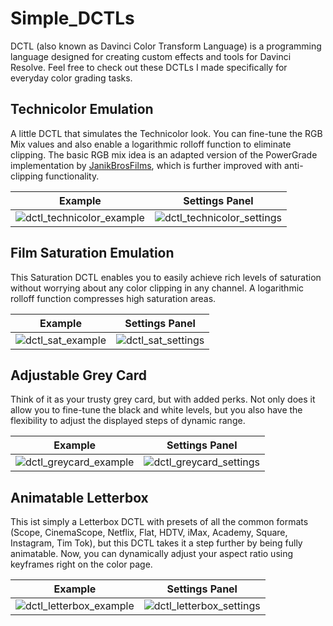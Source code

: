 # Simple_DCTLs

DCTL (also known as Davinci Color Transform Language) is a programming language designed for creating custom effects and tools for Davinci Resolve.
Feel free to check out these DCTLs I made specifically for everyday color grading tasks.

## Technicolor Emulation

A little DCTL that simulates the Technicolor look. You can fine-tune the RGB Mix values and also enable a logarithmic rolloff function to eliminate clipping. 
The basic RGB mix idea is an adapted version of the PowerGrade implementation by [JanikBrosFilms](https://www.youtube.com/watch?v=kXNRtrK3Lx8), which is further improved with anti-clipping functionality.

Example             |  Settings Panel
:-------------------------:|:-------------------------:
![dctl_technicolor_example](https://github.com/mitkunz/Simple_DCTLs/assets/143692878/d0ade95d-f9d3-4692-bb0a-433fe08e6d61)  |  ![dctl_technicolor_settings](https://github.com/mitkunz/Simple_DCTLs/assets/143692878/994dfc80-d3b1-4882-9f82-b22c1bb169fb)


## Film Saturation Emulation

This Saturation DCTL enables you to easily achieve rich levels of saturation without worrying about any color clipping in any channel. A logarithmic rolloff function compresses high saturation areas.

Example             |  Settings Panel
:-------------------------:|:-------------------------:
![dctl_sat_example](https://github.com/mitkunz/Simple_DCTLs/assets/143692878/2f0f4de6-7c4e-4ba4-a24d-84ef9315d2dc)  |  ![dctl_sat_settings](https://github.com/mitkunz/Simple_DCTLs/assets/143692878/f99a52ba-e8b9-432d-bbb9-4ef074522d34)


## Adjustable Grey Card

Think of it as your trusty grey card, but with added perks. Not only does it allow you to fine-tune the black and white levels, but you also have the flexibility to adjust the displayed steps of dynamic range.

Example             |  Settings Panel
:-------------------------:|:-------------------------:
![dctl_greycard_example](https://github.com/mitkunz/Simple_DCTLs/assets/143692878/3e91d563-ef07-47bf-81fa-62ab2e877e90)  |  ![dctl_greycard_settings](https://github.com/mitkunz/Simple_DCTLs/assets/143692878/d8d2118d-ffe5-4e1e-b219-b64cf53387f4)


## Animatable Letterbox

This ist simply a Letterbox DCTL with presets of all the common formats (Scope, CinemaScope, Netflix, Flat, HDTV, iMax, Academy, Square, Instagram, Tim Tok), but this DCTL takes it a step further by being fully animatable. Now, you can dynamically adjust your aspect ratio using keyframes right on the color page.

Example             |  Settings Panel
:-------------------------:|:-------------------------:
![dctl_letterbox_example](https://github.com/mitkunz/Simple_DCTLs/assets/143692878/84f5e9e4-dc0c-49db-9229-7c7790906b5b)  |  ![dctl_letterbox_settings](https://github.com/mitkunz/Simple_DCTLs/assets/143692878/25240d6f-1cdc-4125-987a-7fb4aafa6bc9)

